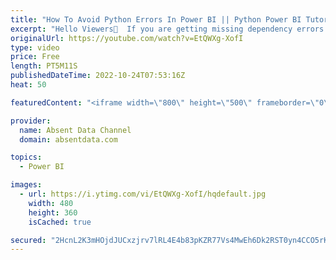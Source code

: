 ```yaml
---
title: "How To Avoid Python Errors In Power BI || Python Power BI Tutorial For Beginners"
excerpt: "Hello Viewers👋  If you are getting missing dependency errors when integrating Power BI visuals or scripts, you can follow this easy to a tutorial that will eliminate that problem in minutes.  If you are getting NumPy errors like the one below.  This will help you avoid this issue by launching Power"
originalUrl: https://youtube.com/watch?v=EtQWXg-XofI
type: video
price: Free
length: PT5M11S
publishedDateTime: 2022-10-24T07:53:16Z
heat: 50

featuredContent: "<iframe width=\"800\" height=\"500\" frameborder=\"0\" src=\"https://www.youtube.com/embed/EtQWXg-XofI\" allow=\"accelerometer; autoplay; encrypted-media; gyroscope; picture-in-picture\" allowfullscreen></iframe>"

provider:
  name: Absent Data Channel
  domain: absentdata.com

topics:
  - Power BI

images:
  - url: https://i.ytimg.com/vi/EtQWXg-XofI/hqdefault.jpg
    width: 480
    height: 360
    isCached: true

secured: "2HcnL2K3mHOjdJUCxzjrv7lRL4E4b83pKZR77Vs4MwEh6Dk2RST0yn4CCO5rKXEieQLI8neSzqTrDR90n3BsVrelvU7z184pMuFfUsQrm5beVllm8RUthfLujynkeGNp68hJHqdHU/jOHaOzwQ1k4LYUBgJ7Uod/qVMJ7vD9jGaUmdOtDbJHjBT/RXBQvVptOejjzfL2fv7OsVmcB3s3vMGDAlZeQ4CrVrPxotIYAeCGfmkfyy5q5RtWSgviLadUIHY1FdI5hE4Td5ZlFQmY/bnZROeqHhrqpItARw7wSMFAJXgU4TIkD7AnPYhSQSZGVWyoNGjw4AtfX395Cp8px0KHMtu1tZlIuv+B4y7UIRypA2yNk7mNjUQom1a2ydEuAicR0EkSWU077LX0D8+B0Eh2qiLbm8QUQ30vcKVw+No=;ObCZ1Et+emVSECrXMduoxA=="
---
```


